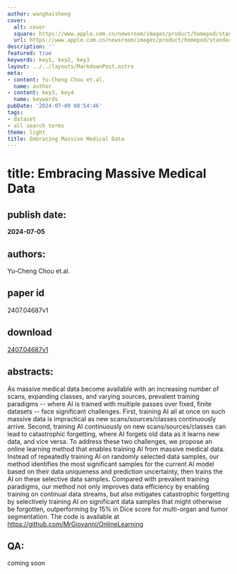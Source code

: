 ```yaml
---
author: wanghaisheng
cover:
  alt: cover
  square: https://www.apple.com.cn/newsroom/images/product/homepod/standard/Apple-HomePod-hero-230118_big.jpg.large_2x.jpg
  url: https://www.apple.com.cn/newsroom/images/product/homepod/standard/Apple-HomePod-hero-230118_big.jpg.large_2x.jpg
description: ''
featured: true
keywords: key1, key2, key3
layout: ../../layouts/MarkdownPost.astro
meta:
- content: Yu-Cheng Chou et.al.
  name: author
- content: key3, key4
  name: keywords
pubDate: '2024-07-09 08:54:46'
tags:
- dataset
- all search terms
theme: light
title: Embracing Massive Medical Data
---
```


# title: Embracing Massive Medical Data 
## publish date: 
**2024-07-05** 
## authors: 
  Yu-Cheng Chou et.al. 
## paper id
2407.04687v1
## download
[2407.04687v1](http://arxiv.org/abs/2407.04687v1)
## abstracts:
As massive medical data become available with an increasing number of scans, expanding classes, and varying sources, prevalent training paradigms -- where AI is trained with multiple passes over fixed, finite datasets -- face significant challenges. First, training AI all at once on such massive data is impractical as new scans/sources/classes continuously arrive. Second, training AI continuously on new scans/sources/classes can lead to catastrophic forgetting, where AI forgets old data as it learns new data, and vice versa. To address these two challenges, we propose an online learning method that enables training AI from massive medical data. Instead of repeatedly training AI on randomly selected data samples, our method identifies the most significant samples for the current AI model based on their data uniqueness and prediction uncertainty, then trains the AI on these selective data samples. Compared with prevalent training paradigms, our method not only improves data efficiency by enabling training on continual data streams, but also mitigates catastrophic forgetting by selectively training AI on significant data samples that might otherwise be forgotten, outperforming by 15% in Dice score for multi-organ and tumor segmentation.   The code is available at https://github.com/MrGiovanni/OnlineLearning
## QA:
coming soon
